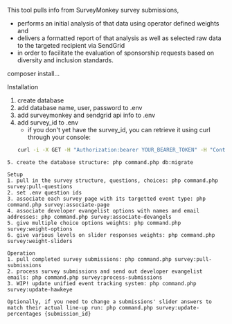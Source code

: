 This tool pulls info from SurveyMonkey survey submissions, 
* performs an initial analysis of that data using operator defined weights and 
* delivers a formatted report of that analysis as well as selected raw data to the targeted recipient via SendGrid
* in order to facilitate the evaluation of sponsorship requests based on diversity and inclusion standards.

composer install...

Installation
1. create database
2. add database name, user, password to .env
3. add surveymonkey and sendgrid api info to .env
4. add survey_id to .env
    * if you don't yet have the survey_id, you can retrieve it using curl through your console:
    ```bash
    curl -i -X GET -H "Authorization:bearer YOUR_BEARER_TOKEN" -H "Content-Type": "application/json" https://api.surveymonkey.com/v3/surveys -d '{"title":"YOUR_SURVEY_TITLE"}'
```
5. create the database structure: php command.php db:migrate

Setup
1. pull in the survey structure, questions, choices: php command.php survey:pull-questions
2. set .env question ids
3. associate each survey page with its targetted event type: php command.php survey:associate-page
4. associate developer evangelist options with names and email addresses: php command.php survey:associate-devangels
5. give multiple choice options weights: php command.php survey:weight-options
6. give various levels on slider responses weights: php command.php survey:weight-sliders

Operation
1. pull completed survey submissions: php command.php survey:pull-submissions
2. process survey submissions and send out developer evangelist emails: php command.php survey:process-submissions
3. WIP! update unified event tracking system: php command.php survey:update-hawkeye

Optionally, if you need to change a submissions' slider answers to match their actual line-up run: php command.php survey:update-percentages {submission_id}